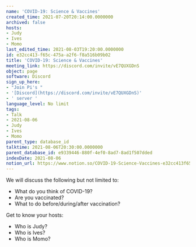 ```yaml
---
name: 'COVID-19: Science & Vaccines'
created_time: 2021-07-20T20:14:00.0000000
archived: false
hosts:
- Judy
- Ives
- Momo
last_edited_time: 2021-08-03T19:20:00.0000000
id: e32cc413-f65c-475a-a2f6-f8a516b09b02
title: 'COVID-19: Science & Vaccines'
meeting_link: https://discord.com/invite/vE7QUXGDnS
object: page
software: Discord
sign_up_here:
- "Join Pi's "
- '[Discord](https://discord.com/invite/vE7QUXGDnS)'
- ' server '
language_level: No limit
tags:
- Talk
- 2021-08-06
- Judy
- Ives
- Momo
parent_type: database_id
talktime: 2021-08-06T20:30:00.0000000
parent_database_id: e9339446-880f-4ef0-8ad7-8ad1f507dded
indexDate: 2021-08-06
notion_url: https://www.notion.so/COVID-19-Science-Vaccines-e32cc413f65c475aa2f6f8a516b09b02
---
```



We will discuss the following but not limited to:
   - What do you think of COVID-19?
   - Are you vaccinated?
   - What to do before/during/after vaccination?

Get to know your hosts:
   - Who is Judy?
   - Who is Ives?
   - Who is Momo?



